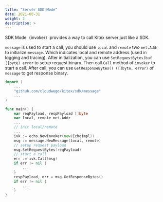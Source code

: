 ```yaml
---
title: "Server SDK Mode"
date: 2021-08-31
weight: 2
description: >
---
```


SDK Mode（invoker）provides a way to call Kitex server just like a SDK.

`message` is used to start a call, you should use `local` and `remote` two `net.Addr` to initialize `message`. 
Which indicates local and remote address (used in logging and tracing). 
After initialization, you can use `SetRequestBytes(buf []byte) error` to setup request binary.
Then call `Call` method of `invoker` to start a call. After call, you can use `GetResponseBytes() ([]byte, error)` of `message` to get response binary.

```go
import (
	...
	"github.com/cloudwego/kitex/sdk/message"
  	...
)

func main() {
    var reqPayload, respPayload []byte
    var local, remote net.Addr
    ...
    // init local/remote
    ...
    ivk := echo.NewInvoker(new(EchoImpl))
    msg := message.NewMessage(local, remote)
    // setup request payload
    msg.SetRequestBytes(reqPayload)
    // start a call
    err := ivk.Call(msg)
    if err != nil {
        ...
    }
    respPayload, err = msg.GetResponseBytes()
    if err != nil {
        ...
    }
}
```

